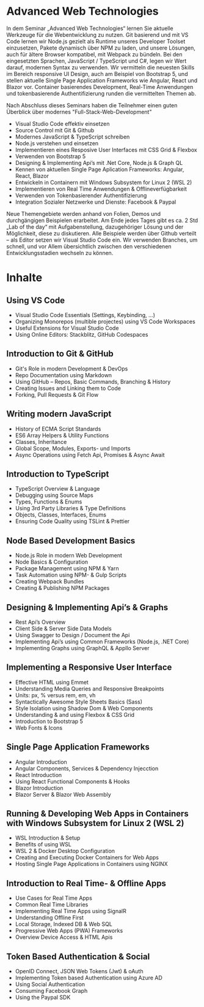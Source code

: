 # Advanced Web Technologies

In dem Seminar „Advanced Web Technologies“ lernen Sie aktuelle Werkzeuge für die Webentwicklung zu nutzen. Git basierend und mit VS Code lernen wir Node.js gezielt als Runtime unseres Developer Toolset einzusetzen, Pakete dynamisch über NPM zu laden, und unsere Lösungen, auch für ältere Browser kompatibel, mit Webpack zu bündeln.
Bei den eingesetzten Sprachen, JavaScript / TypeScript und C#, legen wir Wert darauf, modernen Syntax zu verwenden. Wir vermitteln die neuesten Skills im Bereich responsive UI Design, auch am Beispiel von Bootstrap 5, und stellen aktuelle Single Page Application Frameworks wie Angular, React und Blazor vor. Container basierendes Development, Real-Time Anwendungen und tokenbasierende Authentifizierung runden die vermittelten Themen ab.

Nach Abschluss dieses Seminars haben die Teilnehmer einen guten Überblick über modernes "Full-Stack-Web-Development"

- Visual Studio Code effektiv einsetzen
- Source Control mit Git & Github
- Modernes JavaScript & TypeScript schreiben
- Node.js verstehen und einsetzen
- Implementieren eines Resposive User Interfaces mit CSS Grid & Flexbox
- Verwenden von Bootstrap 5
- Designing & Implementing Api’s mit .Net Core, Node.js & Graph QL
- Kennen von aktuellen Single Page Aplication Frameworks: Angular, React, Blazor
- Entwickeln in Containern mit Windows Subsystem for Linux 2 (WSL 2)
- Implementieren von Real Time Anwendungen & Offlineverfügbarkeit
- Verwenden von Tokenbasierender Authentifizierung
- Integration Sozialer Netzwerke und Dienste: Facebook & Paypal

Neue Themengebiete werden anhand von Folien, Demos und durchgängigen Beispielen erarbeitet. Am Ende jedes Tages gibt es ca. 2 Std „Lab of the day“ mit Aufgabenstellung, dazugehöriger Lösung und der Möglichkeit, diese zu diskutieren. Alle Beispiele werden über Github verteilt – als Editor setzen wir Visual Studio Code ein. Wir verwenden Branches, um schnell, und vor Allem übersichtlich zwischen den verschiedenen Entwicklungsstadien wechseln zu können.

# Inhalte

## Using VS Code

- Visual Studio Code Essentials (Settings, Keybinding, ...)
- Organizing Monorepos (multible projectes) using VS Code Workspaces
- Useful Extensions for Visual Studio Code
- Using Online Editors: Stackblitz, GitHub Codespaces

## Introduction to Git & GitHub

- Git's Role in modern Development & DevOps
- Repo Documentation using Markdown
- Using GitHub – Repos, Basic Commands, Branching & History
- Creating Issues and Linking them to Code 
- Forking, Pull Requests & Git Flow

## Writing modern JavaScript

- History of ECMA Script Standards
- ES6 Array Helpers & Utility Functions
- Classes, Inheritance
- Global Scope, Modules, Exports- und Imports
- Async Operations using Fetch Api, Promises & Async Await

## Introduction to TypeScript

- TypeScript Overview & Language
- Debugging using Source Maps
- Types, Functions & Enums
- Using 3rd Party Libraries & Type Definitions
- Objects, Classes, Interfaces, Enums
- Ensuring Code Quality using TSLint & Prettier

## Node Based Development Basics

- Node.js Role in modern Web Development
- Node Basics & Configuration
- Package Management using NPM & Yarn
- Task Automation using NPM- & Gulp Scripts
- Creating Webpack Bundles
- Creating & Publishing NPM Packages

## Designing & Implementing Api’s & Graphs

- Rest Api’s Overview
- Client Side & Server Side Data Models
- Using Swagger to Design / Document the Api
- Implementing Api’s using Common Frameworks (Node.js, .NET Core)
- Implementing Graphs using GraphQL & Appllo Server

## Implementing a Responsive User Interface

- Effective HTML using Emmet
- Understanding Media Queries and Responsive Breakpoints
- Units: px, % versus rem, em, vh
- Syntactically Awesome Style Sheets Basics (Sass)
- Style Isolation using Shadow Dom & Web Components
- Understanding & and using Flexbox & CSS Grid
- Introduction to Bootstrap 5
- Web Fonts & Icons

## Single Page Application Frameworks

- Angular Introduction
- Angular Components, Services & Dependency Injecction
- React Introduction
- Using React Functional Components & Hooks
- Blazor Introduction
- Blazor Server & Blazor Web Assembly

## Running & Developing Web Apps in Containers with Windows Subsystem for Linux 2 (WSL 2)

- WSL Introduction & Setup
- Benefits of using WSL
- WSL 2 & Docker Desktop Configuration
- Creating and Executing Docker Containers for Web Apps
- Hosting Single Page Applications in Containers using NGINX

## Introduction to Real Time- & Offline Apps

- Use Cases for Real Time Apps
- Common Real Time Libraries
- Implementing Real Time Apps using SignalR
- Understanding Offline First
- Local Storage, Indexed DB & Web SQL
- Progressive Web Apps (PWA) Frameworks
- Overview Device Access & HTML Apis

## Token Based Authentication & Social

- OpenID Connect, JSON Web Tokens (Jwt) & oAuth
- Implementing Token based Authentication using Azure AD 
- Using Social Authentication
- Consuming Facebook Graph
- Using the Paypal SDK
